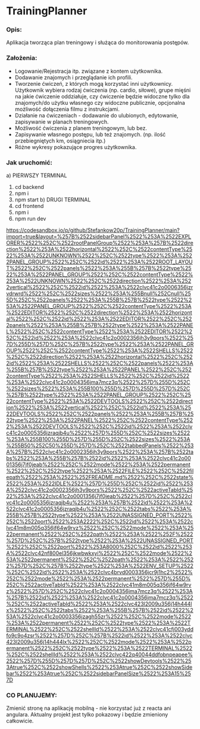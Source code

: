 # TrainingPlanner

### Opis:
Aplikacja tworząca plan treningowy i służąca do monitorowania postępów.

### Założenia:
- Logowanie/Rejestracja itp. związane z kontem użytkownika.
- Dodawanie znajomych i przeglądanie ich profili.
- Tworzenie ćwiczeń, z których mogą korzystać inni użytkownicy. Użytkownik wybiera rodzaj ćwiczenia (np. cardio, siłowe), grupe mięśni na jakie ćwiczenie oddziałuje, czy ćwiczenie będzie widoczne tylko dla znajomych/do użytku własnego czy widoczne publicznie, opcjonalna możliwość dołączenia filmu z instrukcjami.
- Działanie na ćwiczeniach - dodawanie do ulubionych, edytowanie, zapisywanie w planach treningowych.
- Możliwość ćwiczenia z planem treningowym, lub bez.
- Zapisywanie własnego postępu, lub też znajomych. (np. ilość przebiegniętych km, osiągniecia itp.)
- Różne wykresy pokazujące progres użytkownika.

### Jak uruchomić:
a) PIERWSZY TERMINAL
1. cd backend
2. npm i
3. npm start
b) DRUGI TERMINAL
1. cd frontend
2. npm i
3. npm run dev

https://codesandbox.io/p/github/Stefankow20p/TrainingPlanner/main?import=true&layout=%257B%2522sidebarPanel%2522%253A%2522EXPLORER%2522%252C%2522rootPanelGroup%2522%253A%257B%2522direction%2522%253A%2522horizontal%2522%252C%2522contentType%2522%253A%2522UNKNOWN%2522%252C%2522type%2522%253A%2522PANEL_GROUP%2522%252C%2522id%2522%253A%2522ROOT_LAYOUT%2522%252C%2522panels%2522%253A%255B%257B%2522type%2522%253A%2522PANEL_GROUP%2522%252C%2522contentType%2522%253A%2522UNKNOWN%2522%252C%2522direction%2522%253A%2522vertical%2522%252C%2522id%2522%253A%2522clvc41c2o0006356jzrvdrwrd%2522%252C%2522sizes%2522%253A%255Bnull%252Cnull%255D%252C%2522panels%2522%253A%255B%257B%2522type%2522%253A%2522PANEL_GROUP%2522%252C%2522contentType%2522%253A%2522EDITOR%2522%252C%2522direction%2522%253A%2522horizontal%2522%252C%2522id%2522%253A%2522EDITOR%2522%252C%2522panels%2522%253A%255B%257B%2522type%2522%253A%2522PANEL%2522%252C%2522contentType%2522%253A%2522EDITOR%2522%252C%2522id%2522%253A%2522clvc41c2o0002356jh3y9pors%2522%257D%255D%257D%252C%257B%2522type%2522%253A%2522PANEL_GROUP%2522%252C%2522contentType%2522%253A%2522SHELLS%2522%252C%2522direction%2522%253A%2522horizontal%2522%252C%2522id%2522%253A%2522SHELLS%2522%252C%2522panels%2522%253A%255B%257B%2522type%2522%253A%2522PANEL%2522%252C%2522contentType%2522%253A%2522SHELLS%2522%252C%2522id%2522%253A%2522clvc41c2o0004356jma7mcz3q%2522%257D%255D%252C%2522sizes%2522%253A%255B100%255D%257D%255D%257D%252C%257B%2522type%2522%253A%2522PANEL_GROUP%2522%252C%2522contentType%2522%253A%2522DEVTOOLS%2522%252C%2522direction%2522%253A%2522vertical%2522%252C%2522id%2522%253A%2522DEVTOOLS%2522%252C%2522panels%2522%253A%255B%257B%2522type%2522%253A%2522PANEL%2522%252C%2522contentType%2522%253A%2522DEVTOOLS%2522%252C%2522id%2522%253A%2522clvc41c2o0005356jzraqjb4u%2522%257D%255D%252C%2522sizes%2522%253A%255B100%255D%257D%255D%252C%2522sizes%2522%253A%255B50%252C50%255D%257D%252C%2522tabbedPanels%2522%253A%257B%2522clvc41c2o0002356jh3y9pors%2522%253A%257B%2522tabs%2522%253A%255B%257B%2522id%2522%253A%2522clvc41c2o0001356j7jf0jeab%2522%252C%2522mode%2522%253A%2522permanent%2522%252C%2522type%2522%253A%2522FILE%2522%252C%2522filepath%2522%253A%2522%252FREADME.md%2522%252C%2522state%2522%253A%2522IDLE%2522%257D%255D%252C%2522id%2522%253A%2522clvc41c2o0002356jh3y9pors%2522%252C%2522activeTabId%2522%253A%2522clvc41c2o0001356j7jf0jeab%2522%257D%252C%2522clvc41c2o0005356jzraqjb4u%2522%253A%257B%2522id%2522%253A%2522clvc41c2o0005356jzraqjb4u%2522%252C%2522tabs%2522%253A%255B%257B%2522type%2522%253A%2522UNASSIGNED_PORT%2522%252C%2522port%2522%253A2222%252C%2522id%2522%253A%2522clvc41m8m005q356jf64w9rvz%2522%252C%2522mode%2522%253A%2522permanent%2522%252C%2522path%2522%253A%2522%252F%2522%257D%252C%257B%2522type%2522%253A%2522UNASSIGNED_PORT%2522%252C%2522port%2522%253A8000%252C%2522id%2522%253A%2522clvc42nf800el356jkwbwkxyi%2522%252C%2522mode%2522%253A%2522permanent%2522%252C%2522path%2522%253A%2522%2522%257D%252C%257B%2522type%2522%253A%2522ENV_SETUP%2522%252C%2522id%2522%253A%2522clvc4brvd0003356jcr9j1hc2%2522%252C%2522mode%2522%253A%2522permanent%2522%257D%255D%252C%2522activeTabId%2522%253A%2522clvc41m8m005q356jf64w9rvz%2522%257D%252C%2522clvc41c2o0004356jma7mcz3q%2522%253A%257B%2522id%2522%253A%2522clvc41c2o0004356jma7mcz3q%2522%252C%2522activeTabId%2522%253A%2522clvc423l2009u356j14h444lx%2522%252C%2522tabs%2522%253A%255B%257B%2522id%2522%253A%2522clvc41c2o0003356jzagh55zr%2522%252C%2522mode%2522%253A%2522permanent%2522%252C%2522type%2522%253A%2522TERMINAL%2522%252C%2522shellId%2522%253A%2522clvc41cfj003yddfo9c9o4zsr%2522%257D%252C%257B%2522id%2522%253A%2522clvc423l2009u356j14h444lx%2522%252C%2522mode%2522%253A%2522permanent%2522%252C%2522type%2522%253A%2522TERMINAL%2522%252C%2522shellId%2522%253A%2522clvc422q40044ddfobnpeapee%2522%257D%255D%257D%257D%252C%2522showDevtools%2522%253Atrue%252C%2522showShells%2522%253Atrue%252C%2522showSidebar%2522%253Atrue%252C%2522sidebarPanelSize%2522%253A15%257D

### CO PLANUJEMY:
Zmienić stronę na aplikację mobilną - nie korzystać już z reacta ani angulara. Aktualny projekt jest tylko pokazowy i będzie zmieniony całkowicie.
